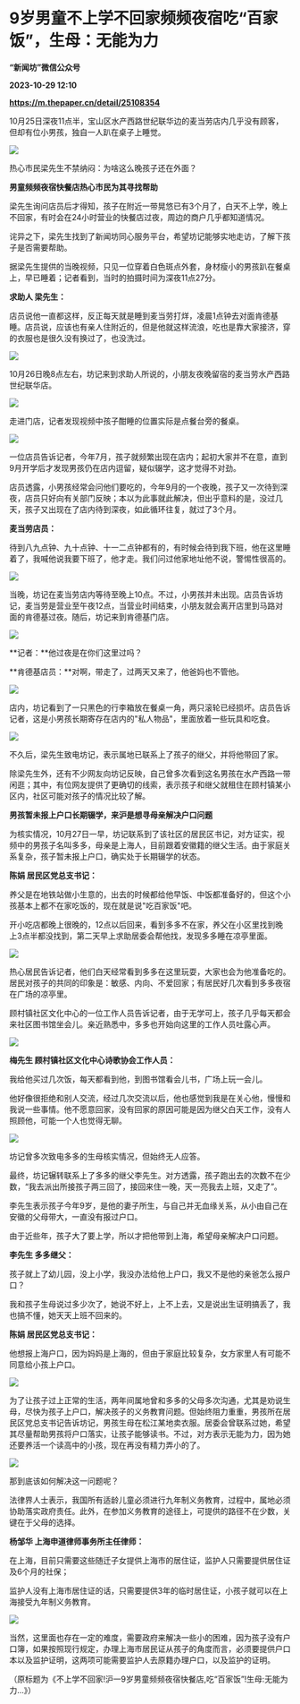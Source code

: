 # 9岁男童不上学不回家频频夜宿吃“百家饭”，生母：无能为力
**“新闻坊”微信公众号**

**2023-10-29 12:10**

**https://m.thepaper.cn/detail/25108354**

10月25日深夜11点半，宝山区水产西路世纪联华边的麦当劳店内几乎没有顾客，但却有位小男孩，独自一人趴在桌子上睡觉。

![](https://imagecloud.thepaper.cn/thepaper/image/276/140/889.jpg)

热心市民梁先生不禁纳闷：为啥这么晚孩子还在外面？

**男童频频夜宿快餐店热心市民为其寻找帮助**

梁先生询问店员后才得知，孩子在附近一带晃悠已有3个月了，白天不上学，晚上不回家，有时会在24小时营业的快餐店过夜，周边的商户几乎都知道情况。

诧异之下，梁先生找到了新闻坊同心服务平台，希望坊记能够实地走访，了解下孩子是否需要帮助。

据梁先生提供的当晚视频，只见一位穿着白色斑点外套，身材瘦小的男孩趴在餐桌上，早已睡着；记者看到，当时的拍摄时间为深夜11点27分。

**求助人 梁先生：**

店员说他一直都这样，反正每天就是睡到麦当劳打烊，凌晨1点钟去对面肯德基睡。店员说，应该也有亲人住附近的，但是他就这样流浪，吃也是靠大家接济，穿的衣服也是很久没有换过了，也没洗过。

![](https://imagecloud.thepaper.cn/thepaper/image/276/140/890.jpg)

10月26日晚8点左右，坊记来到求助人所说的，小朋友夜晚留宿的麦当劳水产西路世纪联华店。

![](https://imagecloud.thepaper.cn/thepaper/image/276/140/891.jpg)

走进门店，记者发现视频中孩子酣睡的位置实际是点餐台旁的餐桌。

![](https://imagecloud.thepaper.cn/thepaper/image/276/140/892.jpg)

一位店员告诉记者，今年7月，孩子就频繁出现在店内；起初大家并不在意，直到9月开学后才发现男孩仍在店内逗留，疑似辍学，这才觉得不对劲。

店员透露，小男孩经常会问他们要吃的，今年9月的一个夜晚，孩子又一次待到深夜，店员只好向有关部门反映；本以为此事就此解决，但出乎意料的是，没过几天，孩子又出现在了店内待到深夜，如此循环往复，就过了3个月。

**麦当劳店员：**

待到八九点钟、九十点钟、十一二点钟都有的，有时候会待到我下班，他在这里睡着了，我喊他说我要下班了，他才走。我们问过他家地址他不说，警惕性很高的。

![](https://imagecloud.thepaper.cn/thepaper/image/276/140/893.jpg)

当晚，坊记在麦当劳店内等待至晚上10点。不过，小男孩并未出现。店员告诉坊记，麦当劳是营业至午夜12点，当营业时间结束，小朋友就会离开店里到马路对面的肯德基过夜。随后，坊记来到肯德基门店。

![](https://imagecloud.thepaper.cn/thepaper/image/276/140/894.jpg)

**记者：**他过夜是在你们这里过吗？

**肯德基店员：**对啊，带走了，过两天又来了，他爸妈也不管他。

![](https://imagecloud.thepaper.cn/thepaper/image/276/140/895.jpg)

店内，坊记看到了一只黑色的行李箱放在餐桌一角，两只滚轮已经损坏。店员告诉记者，这是小男孩长期寄存在店内的"私人物品"，里面放着一些玩具和吃食。

![](https://imagecloud.thepaper.cn/thepaper/image/276/140/896.jpg)

不久后，梁先生致电坊记，表示属地已联系上了孩子的继父，并将他带回了家。

除梁先生外，还有不少网友向坊记反映，自己曾多次看到这名男孩在水产西路一带闲逛；其中，有位网友提供了更确切的线索，表示孩子和继父就租住在顾村镇某小区内，社区可能对孩子的情况比较了解。

**男孩暂未报上户口长期辍学，来沪是想寻母亲解决户口问题**

为核实情况，10月27日一早，坊记联系到了该社区的居民区书记，对方证实，视频中的男孩子名叫多多，母亲是上海人，目前跟着安徽籍的继父生活。由于家庭关系复杂，孩子暂未报上户口，确实处于长期辍学的状态。

**陈娟 居民区党总支书记：**

养父是在地铁站做小生意的，出去的时候都给他早饭、中饭都准备好的，但这个小孩基本上都不在家吃饭的，现在就是说"吃百家饭"吧。

开小吃店都晚上很晚的，12点以后回来，看到多多不在家，养父在小区里找到晚上3点半都没找到，第二天早上求助居委会帮他找，发现多多睡在凉亭里面。

![](https://imagecloud.thepaper.cn/thepaper/image/276/140/897.jpg)

热心居民告诉记者，他们白天经常看到多多在这里玩耍，大家也会为他准备吃的。居民对孩子的共同的印象是：敏感、内向、不爱回家；有居民好几次看到多多夜宿在广场的凉亭里。

顾村镇社区文化中心的一位工作人员告诉记者，由于无学可上，孩子几乎每天都会来社区图书馆坐会儿。亲近熟悉中，多多也开始向这里的工作人员吐露心声。

![](https://imagecloud.thepaper.cn/thepaper/image/276/140/898.jpg)

**梅先生 顾村镇社区文化中心诗歌协会工作人员：**

我给他买过几次饭，每天都看到他，到图书馆看会儿书，广场上玩一会儿。

他好像很拒绝和别人交流，经过几次交流以后，他也感觉到我是在关心他，慢慢和我说一些事情。他不愿意回家，没有回家的原因可能是因为继父白天工作，没有人照顾他，可能一个人也觉得无聊。

![](https://imagecloud.thepaper.cn/thepaper/image/276/140/899.jpg)

坊记曾多次致电多多的生母核实情况，但始终无人应答。

最终，坊记辗转联系上了多多的继父李先生。对方透露，孩子跑出去的次数不在少数，“我去派出所接孩子两三回了，接回来住一晚，天一亮我去上班，又走了”。

李先生表示孩子今年9岁，是他的妻子所生，与自己并无血缘关系，从小由自己在安徽的父母带大，一直没有报过户口。

由于近些年，孩子大了要上学，所以才把他带到上海，希望母亲解决户口问题。

**李先生 多多继父：**

孩子就上了幼儿园，没上小学，我没办法给他上户口，我又不是他的亲爸怎么报户口？

我和孩子生母说过多少次了，她说不好上，上不上去，又是说出生证明搞丢了，我也搞不懂，她天天上班不回来的。

**陈娟 居民区党总支书记：**

他想报上海户口，因为妈妈是上海的，但由于家庭比较复杂，女方家里人有可能不同意给小孩上户口。

![](https://imagecloud.thepaper.cn/thepaper/image/276/140/900.jpg)

为了让孩子过上正常的生活，两年间属地曾和多多的父母多次沟通，尤其是劝说生母，尽快为孩子上户口，解决孩子的义务教育问题。但始终阻力重重，男孩所在居民区党总支书记告诉坊记，男孩生母在松江某地卖衣服。居委会曾联系过她，希望其尽量帮助男孩将户口落实，让孩子能够读书。不过，对方表示无能为力，因为她还要养活一个读高中的小孩，现在再没有精力弄小的了。

![](https://imagecloud.thepaper.cn/thepaper/image/276/140/901.jpg)

那到底该如何解决这一问题呢？

法律界人士表示，我国所有适龄儿童必须进行九年制义务教育，过程中，属地必须协助落实政府责任。此外，在参加义务教育的途径上，可提供的路径不在少数，关键在于父母的选择。

**杨邹华 上海申道律师事务所主任律师：**

在上海，目前只需要这些随迁子女提供上海市的居住证，监护人只需要提供居住证及6个月的社保；

监护人没有上海市居住证的话，只需要提供3年的临时居住证，小孩子就可以在上海接受九年制义务教育。

![](https://imagecloud.thepaper.cn/thepaper/image/276/140/902.jpg)

当然，这里面也存在一定的难度，需要政府来解决一些小的困难，因为孩子没有户口簿，如果按照现行规定，办理上海市居民证从孩子的角度而言，必须要提供户口本以及监护证明，这两项可能需要监护人去原籍办理户口，以及监护的证明。

（原标题为《不上学不回家!沪一9岁男童频频夜宿快餐店,吃“百家饭”!生母:无能为力…》）